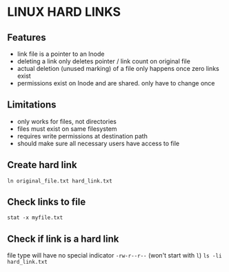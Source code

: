 # LINUX HARD LINKS

## Features
- link file is a pointer to an Inode
- deleting a link only deletes pointer / link count on original file
- actual deletion (unused marking) of a file only happens once zero links exist
- permissions exist on Inode and are shared. only have to change once

## Limitations
- only works for files, not directories
- files must exist on same filesystem
- requires write permissions at destination path
- should make sure all necessary users have access to file

## Create hard link
`ln original_file.txt hard_link.txt`

## Check links to file
`stat -x myfile.txt`

## Check if link is a hard link
file type will have no special indicator `-rw-r--r--` (won't start with `l`)
`ls -li hard_link.txt`

